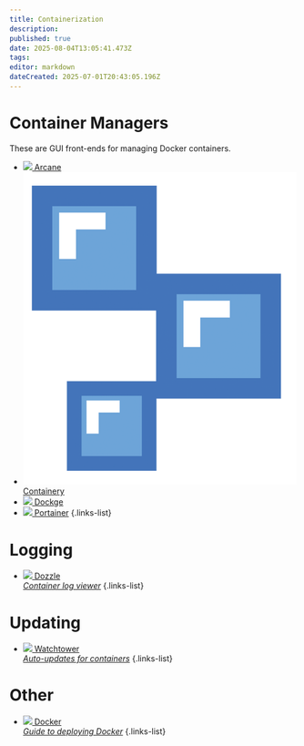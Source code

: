 ```yaml
---
title: Containerization
description: 
published: true
date: 2025-08-04T13:05:41.473Z
tags: 
editor: markdown
dateCreated: 2025-07-01T20:43:05.196Z
---
```


# Container Managers

These are GUI front-ends for managing Docker containers.

* [<img src="/arcane.png"> Arcane](/arcane)
* [<img src="/containery-white.png"> Containery](/containery)
* [<img src="/dockge.png"> Dockge](/Dockge)
* [<img src="/portainer.png"> Portainer](/Portainer)
  {.links-list}

# Logging

* [<img src="/dozzle.png"> Dozzle<br>*Container log viewer*](/dozzle)
  {.links-list}

# Updating

* [<img src="/watchtower.png"> Watchtower<br>*Auto-updates for containers*](/Watchtower)
  {.links-list}

# Other

* [<img src="/docker.png"> Docker<br>*Guide to deploying Docker*](/Docker)
  {.links-list}
